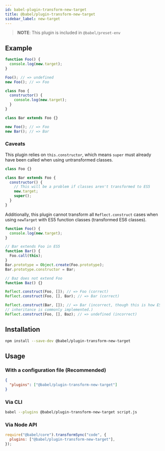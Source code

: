 ```yaml
---
id: babel-plugin-transform-new-target
title: @babel/plugin-transform-new-target
sidebar_label: new-target
---
```


> **NOTE**: This plugin is included in `@babel/preset-env`

## Example

```js
function Foo() {
  console.log(new.target);
}

Foo(); // => undefined
new Foo(); // => Foo
```

```js
class Foo {
  constructor() {
    console.log(new.target);
  }
}

class Bar extends Foo {}

new Foo(); // => Foo
new Bar(); // => Bar
```

### Caveats

This plugin relies on `this.constructor`, which means `super` must
already have been called when using untransformed classes.

```js
class Foo {}

class Bar extends Foo {
  constructor() {
    // This will be a problem if classes aren't transformed to ES5
    new.target;
    super();
  }
}
```

Additionally, this plugin cannot transform all `Reflect.construct` cases
when using `newTarget` with ES5 function classes (transformed ES6 classes).

```js
function Foo() {
  console.log(new.target);
}

// Bar extends Foo in ES5
function Bar() {
  Foo.call(this);
}
Bar.prototype = Object.create(Foo.prototype);
Bar.prototype.constructor = Bar;

// Baz does not extend Foo
function Baz() {}

Reflect.construct(Foo, []); // => Foo (correct)
Reflect.construct(Foo, [], Bar); // => Bar (correct)

Reflect.construct(Bar, []); // => Bar (incorrect, though this is how ES5
// inheritance is commonly implemented.)
Reflect.construct(Foo, [], Baz); // => undefined (incorrect)
```

## Installation

```sh
npm install --save-dev @babel/plugin-transform-new-target
```

## Usage

### With a configuration file (Recommended)

```json
{
  "plugins": ["@babel/plugin-transform-new-target"]
}
```

### Via CLI

```sh
babel --plugins @babel/plugin-transform-new-target script.js
```

### Via Node API

```javascript
require("@babel/core").transformSync("code", {
  plugins: ["@babel/plugin-transform-new-target"],
});
```
